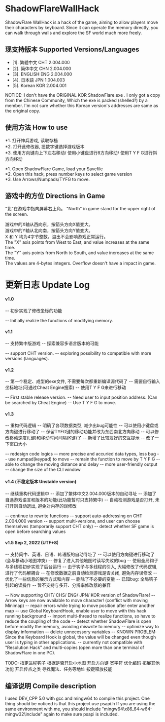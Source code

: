 # ShadowFlareWallHack
ShadowFlare WallHack is a hack of the game, aiming to allow players move their characters by keyboard. Since it can operate the memory directly, you can walk through walls and explore the SF world much more freely.



## 现支持版本 Supported Versions/Languages
* [1].   繁體中文   CHT 2.004.000
* [2].   简体中文   CHN 2.004.000
* [3].   ENGLISH    ENG 2.004.000
* [4].   日本語     JPN 1.004.003
* [5].   Korean     KOR 2.004.001

NOTICE: I don't have the ORIGINAL KOR ShadowFlare.exe . I only got a copy from the Chinese Community, Which the exe is packed (shelled?) by a member.
I'm not sure whether this Korean version's addresses are same as the original copy.

## 使用方法 How to use
*1. 打开神兵游戏, 读取存档  
*2. 打开此修改器, 摁数字键选择游戏版本  
*3. 使用方向键向上下左右移动/ 使用小键盘进行8方向移动/ 使用T Y F G进行斜方向移动  

*1. Open ShadowFlare Game, load your Savefile  
*2. Open this hack, press number keys to select game version  
*3. Use Arrows/Numpads/TYFG to move.  

## 游戏中的方位 Directions in Game
"北"在游戏中指向屏幕右上角。
 "North" in game stand for the upper right of the screen.
 
 游戏中的X轴从西向东，按箭头方向X值变大。  
 游戏中的Y轴从北向南，按箭头方向Y值变大。  
 X 和 Y 均为4字节整数。溢出不会影响游戏正常运行。  
 The "X" axis points from West to East, and value increases at the same time.  
 The "Y" axis points from North to South, and value increases at the same time.  
 The values are 4-bytes integers. Overflow doesn't have a impact in game.  

# 更新日志 Update Log
#### v1.0
-- 初步实现了修改坐标的功能

-- Initially realize the functions of modifying memory.


#### v1.1
-- 支持繁中版游戏
-- 探索兼容多语言版本的可能

-- support CHT version.
-- exploring possibility to compatible with more versions (languages).


#### v1.2
-- 第一个稳定、成型的exe文件, 不需要每次都重新编译源代码了
-- 需要自行输入坐标地址(可通过Cheat Engine搜索)
-- 使用T Y F G来进行移动

-- First stable release version.
-- Need user to input position address. (Can be searched by Cheat Engine)
-- Use T Y F G to move.


#### v1.3
-- 重构代码逻辑
-- 明确了各项数据类型, 减少出bug可能性
-- 可以使用小键盘或方向键进行移动了
-- 保留TYFG键的移动功能并改为东西南北方向移动
-- 可以修改移动速度(L键)和移动时间间隔(K键)了
-- 新增了比较友好的交互提示
-- 改了一下窗口大小

-- redesign code logics
-- more precise and accuried data types, less bug
-- use numpad(keypad) to move
-- remain the function to move by T Y F G
-- able to change the moving distance and delay
-- more user-friendly output
-- change the size of the CLI window


#### v1.4 (不稳定版本 Unstable version)
-- 继续重构代码逻辑中
-- 添加了繁体中文2.004.000版本的自动寻址
-- 添加了自选游戏语言和版本的功能(此功能暂时只支持繁中)
-- 自动检测游戏是否打开, 未打开则自动退出, 避免对内存的误修改

-- continue to rewrite functions
-- support auto-addressing on CHT 2.004.000 version
-- support multi-versions, and user can choose themselves (tamporarily support CHT only)
-- detect whether SF game is open before searching values


#### v1.5 Sep 2, 2022 (UTF+8)
-- 支持简中、英语、日语、韩语版的自动寻址了
-- 可以使用方向键进行移动了 (会与移动小地图冲突)
-- 修复了进入其他地图时读写失败的bug
-- 使用全局钩子与多线程初步实现了后台运行
-- 由于钩子与多线程的引入, 大幅修改了代码逻辑, 进行了代码解耦合
-- 在修改数据之前自动检测游戏是否关闭, 避免内存误修改
-- 优化了一些信息的展示方式和内容
-- 删除了不必要的变量
-- 已知bug: 全局钩子引起的误操作
-- 暂不支持与多开、分辨率修改器的兼容

-- Now supporting CHT/ CHS/ ENG/ JPN/ KOR version of ShadowFlare!
-- Arrow keys are now available to move character! (conflict with moving Minimap)
-- repair errors while trying to move position after enter another map
-- use Global KeyboardHook, enable user to move with this hack running background
-- import multi-thread to realize functions, so have to reduce the coupling of the code
-- detect whether ShadowFlare is open before modify the memory, avoiding miswrite to memory
-- optimize way to display information
-- delete unnecessory variables
-- KNOWN PROBLEM: Since the Keyboard Hook is global, the value will be changed even though user is typing in other applications.
-- currently not compatible with "Resolution Hack" and multi-copies (open more than one terminal of ShadowFlare in one PC).



TODO:
指定进程钩子
根据是否开启小地图 开启方向键
宽字符 优化编码
拓展其他功能 开启传点之类
寻找魔法、任务等地址
按键释放技能

## 编译说明 Compile description
I used DEV_CPP 5.0 with gcc and mingw64 to compile this project.
One thing should be noticed is that this project use psapi.h
If you are using the same environment with me, you should include "mingw64\x86_64-w64-mingw32\include" again to make sure psapi is included.





